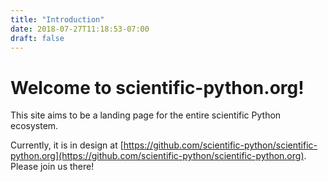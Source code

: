 ```yaml
---
title: "Introduction"
date: 2018-07-27T11:18:53-07:00
draft: false
---
```


# Welcome to scientific-python.org!

This site aims to be a landing page for the entire scientific Python
ecosystem.

Currently, it is in design at
[https://github.com/scientific-python/scientific-python.org](https://github.com/scientific-python/scientific-python.org).
Please join us there!
